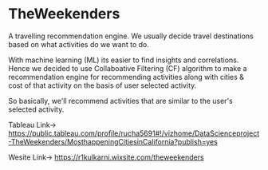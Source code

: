 # TheWeekenders

A travelling recommendation engine. We usually decide travel destinations based on what activities do we want to do.

With machine learning (ML) its easier to find insights and correlations. Hence we decided to use Collaboative Filtering (CF) algorithm to make a recommendation engine for recommending activities along with cities & cost of that activity on the basis of user selected activity.

So basically, we'll recommend activities that are similar to the user's selected activity. 

Tableau Link-> https://public.tableau.com/profile/rucha5691#!/vizhome/DataScienceproject-TheWeekenders/MosthappeningCitiesinCalifornia?publish=yes

Wesite Link-> https://r1kulkarni.wixsite.com/theweekenders
